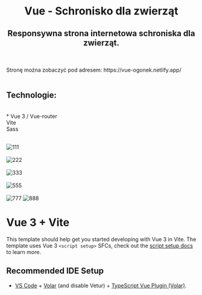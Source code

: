 <h1 align="center"> Vue - Schronisko dla zwierząt </h >
<br />
<h2 align="center"> Responsywna strona internetowa schroniska dla zwierząt.</h2>
<br />
<br />
Stronę można zobaczyć pod adresem: https://vue-ogonek.netlify.app/
<br />
<br />
<h2 align="left"> Technologie: </h2>
<br />
* Vue 3 / Vue-router
<br />
 Vite
<br />
Sass
<br />
<br />

![111](https://user-images.githubusercontent.com/105555319/217688648-5d3d6e15-3a0a-41b7-b823-1dc2451c0e47.jpg)
<br />
<br />
![222](https://user-images.githubusercontent.com/105555319/217688674-2f0a68e5-1c48-42ef-a422-3165f824e74f.jpg)
<br />
<br />
![333](https://user-images.githubusercontent.com/105555319/217688699-95edc797-0a88-45ea-bd5e-45815ee1dd75.jpg)
<br />
<br />
![555](https://user-images.githubusercontent.com/105555319/217688728-23b903b3-d81f-441a-86a5-78c00b56342e.jpg)
<br />
<br />
![777](https://user-images.githubusercontent.com/105555319/217688750-36ac2626-e38a-42f8-8e0f-398d3f786894.jpg)
![888](https://user-images.githubusercontent.com/105555319/217688765-56571bf7-9f8d-4578-b8ce-04a4672bd9e8.jpg)




# Vue 3 + Vite

This template should help get you started developing with Vue 3 in Vite. The template uses Vue 3 `<script setup>` SFCs, check out the [script setup docs](https://v3.vuejs.org/api/sfc-script-setup.html#sfc-script-setup) to learn more.

## Recommended IDE Setup

- [VS Code](https://code.visualstudio.com/) + [Volar](https://marketplace.visualstudio.com/items?itemName=Vue.volar) (and disable Vetur) + [TypeScript Vue Plugin (Volar)](https://marketplace.visualstudio.com/items?itemName=Vue.vscode-typescript-vue-plugin).
